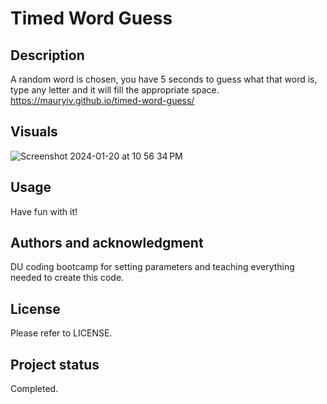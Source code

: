 # Timed Word Guess

## Description
A random word is chosen, you have 5 seconds to guess what that word is, type any letter and it will fill the appropriate space.
https://mauryiv.github.io/timed-word-guess/

## Visuals
![Screenshot 2024-01-20 at 10 56 34 PM](https://github.com/MauryIV/timed-word-guess/assets/146037880/d6eee893-bf33-4682-bf18-b7afaefda8bf)

## Usage
Have fun with it!

## Authors and acknowledgment
DU coding bootcamp for setting parameters and teaching everything needed to create this code.

## License
Please refer to LICENSE.

## Project status
Completed. 
